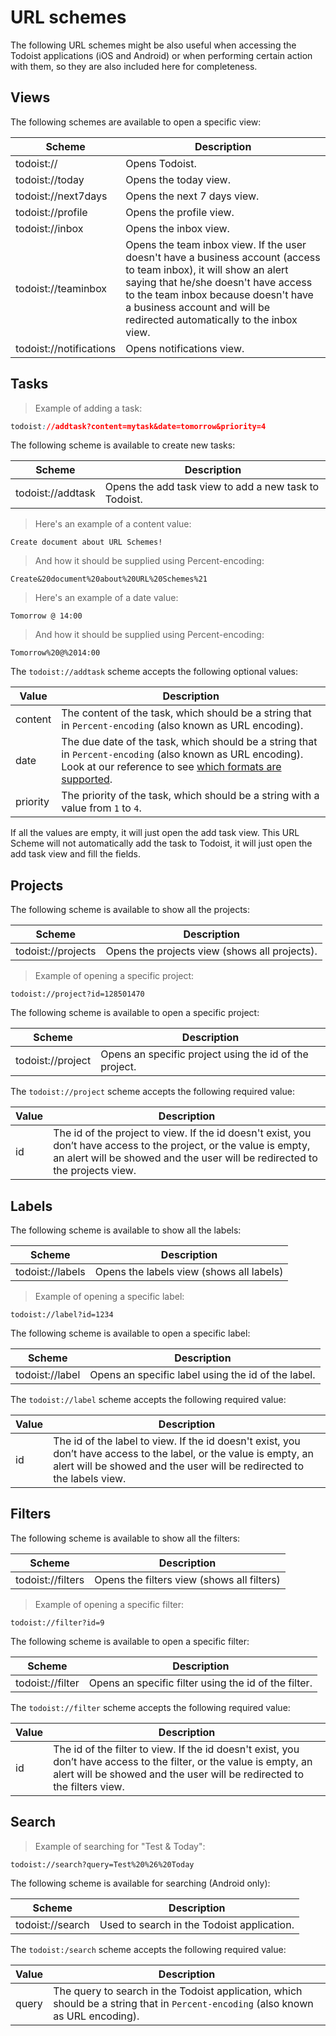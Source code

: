 # URL schemes

The following URL schemes might be also useful when accessing the Todoist applications (iOS and Android) or when performing certain action with them, so they are also included here for completeness.

## Views

The following schemes are available to open a specific view:

Scheme | Description
------ | -----------
todoist:// | Opens Todoist.
todoist://today | Opens the today view.
todoist://next7days | Opens the next 7 days view.
todoist://profile | Opens the profile view.
todoist://inbox | Opens the inbox view.
todoist://teaminbox | Opens the team inbox view. If the user doesn't have a business account (access to team inbox), it will show an alert saying that he/she doesn't have access to the team inbox because doesn't have a business account and will be redirected automatically to the inbox view.
todoist://notifications | Opens notifications view.

## Tasks

> Example of adding a task:

```css
todoist://addtask?content=mytask&date=tomorrow&priority=4
```

The following scheme is available to create new tasks:

Scheme | Description
------ | -----------
todoist://addtask | Opens the add task view to add a new task to Todoist.

> Here's an example of a content value:

```
Create document about URL Schemes!
```

> And how it should be supplied using Percent-encoding:

```
Create&20document%20about%20URL%20Schemes%21
```

> Here's an example of a date value:

```
Tomorrow @ 14:00
```

> And how it should be supplied using Percent-encoding:

```
Tomorrow%20@%2014:00
```

The `todoist://addtask` scheme accepts the following optional values:

Value | Description
----  | -----------
content | The content of the task, which should be a string that in `Percent-encoding` (also known as URL encoding).
date | The due date of the task, which should be a string that in `Percent-encoding` (also known as URL encoding). Look at our reference to see [which formats are supported](https://todoist.com/Help/timeInsert).
priority | The priority of the task, which should be a string with a value from `1` to `4`.

If all the values are empty, it will just open the add task view. This URL Scheme will not automatically add the task to Todoist, it will just open the add task view and fill the fields.

## Projects

The following scheme is available to show all the projects:

Scheme | Description
------ | -----------
todoist://projects | Opens the projects view (shows all projects).

> Example of opening a specific project:

```
todoist://project?id=128501470
```

The following scheme is available to open a specific project:

Scheme | Description
------ | -----------
todoist://project | Opens an specific project using the id of the project.

The `todoist://project` scheme accepts the following required value:

Value | Description
----  | -----------
id | The id of the project to view. If the id doesn't exist, you don’t have access to the project, or the value is empty, an alert will be showed and the user will be redirected to the projects view.

## Labels

The following scheme is available to show all the labels:

Scheme | Description
------ | -----------
todoist://labels | Opens the labels view (shows all labels)

> Example of opening a specific label:

```
todoist://label?id=1234
```

The following scheme is available to open a specific label:

Scheme | Description
------ | -----------
todoist://label | Opens an specific label using the id of the label.

The `todoist://label` scheme accepts the following required value:

Value | Description
----  | -----------
id | The id of the label to view. If the id doesn't exist, you don’t have access to the label, or the value is empty, an alert will be showed and the user will be redirected to the labels view.

## Filters

The following scheme is available to show all the filters:

Scheme | Description
------ | -----------
todoist://filters | Opens the filters view (shows all filters)

> Example of opening a specific filter:

```
todoist://filter?id=9
```

The following scheme is available to open a specific filter:

Scheme | Description
------ | -----------
todoist://filter | Opens an specific filter using the id of the filter.

The `todoist://filter` scheme accepts the following required value:

Value | Description
----  | -----------
id | The id of the filter to view. If the id doesn't exist, you don’t have access to the filter, or the value is empty, an alert will be showed and the user will be redirected to the filters view.


## Search

> Example of searching for "Test & Today":

```
todoist://search?query=Test%20%26%20Today
```

The following scheme is available for searching (Android only):

Scheme | Description
------ | -----------
todoist://search | Used to search in the Todoist application.

The `todoist:/search` scheme accepts the following required value:

Value | Description
----  | -----------
query | The query to search in the Todoist application, which should be a string that in `Percent-encoding` (also known as URL encoding).
